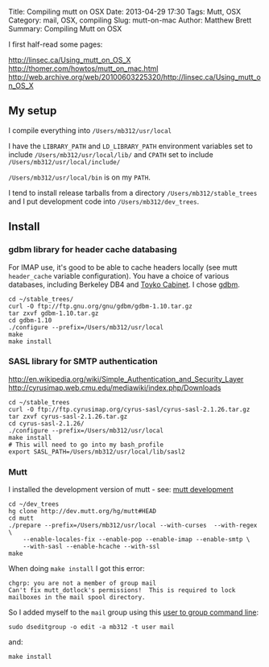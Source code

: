 Title: Compiling mutt on OSX
Date: 2013-04-29 17:30
Tags: Mutt, OSX
Category: mail, OSX, compiling
Slug: mutt-on-mac
Author: Matthew Brett
Summary: Compiling Mutt on OSX

I first half-read some pages:

<http://linsec.ca/Using_mutt_on_OS_X>
<http://thomer.com/howtos/mutt_on_mac.html>
<http://web.archive.org/web/20100603225320/http://linsec.ca/Using_mutt_on_OS_X>

## My setup

I compile everything into `/Users/mb312/usr/local`

I have the `LIBRARY_PATH` and `LD_LIBRARY_PATH` environment variables set to
include `/Users/mb312/usr/local/lib/` and `CPATH` set to include
`/Users/mb312/usr/local/include/`

`/Users/mb312/usr/local/bin` is on my `PATH`.

I tend to install release tarballs from a directory `/Users/mb312/stable_trees`
and I put development code into `/Users/mb312/dev_trees`.

## Install

### gdbm library for header cache databasing

For IMAP use, it's good to be able to cache headers locally (see mutt
`header_cache` variable configuration).  You have a choice of various
databases, including Berkeley DB4 and [Toyko
Cabinet](http://fallabs.com/tokyocabinet/).  I chose
[gdbm](http://www.gnu.org.ua/software/gdbm/).

    cd ~/stable_trees/
    curl -O ftp://ftp.gnu.org/gnu/gdbm/gdbm-1.10.tar.gz
    tar zxvf gdbm-1.10.tar.gz
    cd gdbm-1.10
    ./configure --prefix=/Users/mb312/usr/local
    make
    make install

### SASL library for SMTP authentication

<http://en.wikipedia.org/wiki/Simple_Authentication_and_Security_Layer>
<http://cyrusimap.web.cmu.edu/mediawiki/index.php/Downloads>

    cd ~/stable_trees
    curl -O ftp://ftp.cyrusimap.org/cyrus-sasl/cyrus-sasl-2.1.26.tar.gz
    tar zxvf cyrus-sasl-2.1.26.tar.gz
    cd cyrus-sasl-2.1.26/
    ./configure --prefix=/Users/mb312/usr/local
    make install
    # This will need to go into my bash_profile
    export SASL_PATH=/Users/mb312/usr/local/lib/sasl2

### Mutt

I installed the development version of mutt - see: [mutt
development](http://dev.mutt.org/trac/)

    cd ~/dev_trees
    hg clone http://dev.mutt.org/hg/mutt#HEAD
    cd mutt
    ./prepare --prefix=/Users/mb312/usr/local --with-curses  --with-regex \
        --enable-locales-fix --enable-pop --enable-imap --enable-smtp \
        --with-sasl --enable-hcache --with-ssl
    make

When doing `make install` I got this error:

    chgrp: you are not a member of group mail
    Can't fix mutt_dotlock's permissions!  This is required to lock mailboxes in the mail spool directory.

So I added myself to the `mail` group using this [user to group command
line](http://superuser.com/questions/214004/how-to-add-user-to-a-group-from-mac-os-x-command-line):

    sudo dseditgroup -o edit -a mb312 -t user mail

and:

    make install

<!--- vim:ft=markdown -->
